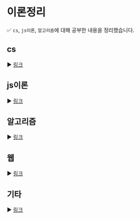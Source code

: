 # 이론정리

✅ `cs`, `js이론`, `알고리즘`에 대해 공부한 내용을 정리했습니다.

## cs

▶ [링크](https://github.com/kimyouknow/CS-JS-Algorithm/tree/main/cs)

## js이론

▶ [링크](https://github.com/kimyouknow/CS-JS-Algorithm/tree/main/js)

## 알고리즘

▶ [링크](https://github.com/kimyouknow/CS-JS-Algorithm/tree/main/%EC%95%8C%EA%B3%A0%EB%A6%AC%EC%A6%98)

## 웹

▶ [링크](https://github.com/kimyouknow/CS-JS-Algorithm/tree/main/%EC%9B%B9)

## 기타

▶ [링크](https://github.com/kimyouknow/CS-JS-Algorithmy/tree/main/etc)
